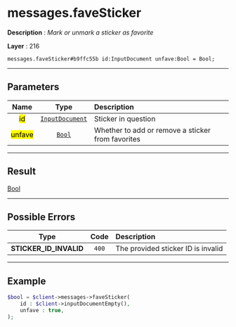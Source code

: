 # messages.faveSticker

**Description** : *Mark or unmark a sticker as favorite*

**Layer** : 216

```tl
messages.faveSticker#b9ffc55b id:InputDocument unfave:Bool = Bool;
```

---

## Parameters

| Name | Type | Description |
| :---: | :---: | :--- |
| <mark>id</mark> | [`InputDocument`](type/InputDocument) | Sticker in question |
| <mark>unfave</mark> | [`Bool`](type/Bool) | Whether to add or remove a sticker from favorites |

---

## Result

[Bool](type/Bool)

---

## Possible Errors

| Type | Code | Description |
| :---: | :---: | :--- |
| **STICKER_ID_INVALID** | `400` | The provided sticker ID is invalid |

---

## Example

```php
$bool = $client->messages->faveSticker(
	id : $client->inputDocumentEmpty(),
	unfave : true,
);
```